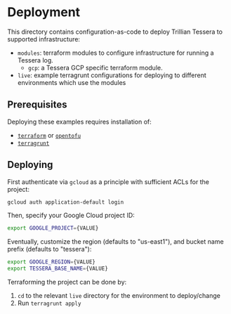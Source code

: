 # Deployment

This directory contains configuration-as-code to deploy Trillian Tessera to supported infrastructure:
 - `modules`: terraform modules to configure infrastructure for running a Tessera log.
   + `gcp`: a Tessera GCP specific terraform module.
 - `live`: example terragrunt configurations for deploying to different environments which use the modules

## Prerequisites

Deploying these examples requires installation of:
 - [`terraform`](https://developer.hashicorp.com/terraform/install) or 
   [`opentofu`](https://opentofu.org/docs/intro/install/)
 - [`terragrunt`](https://terragrunt.gruntwork.io/docs/getting-started/install/)

## Deploying

First authenticate via `gcloud` as a principle with sufficient ACLs for
the project:
```bash
gcloud auth application-default login
```

Then, specify your Google Cloud project ID:
```bash
export GOOGLE_PROJECT={VALUE}
```

Eventually, customize the region (defaults to "us-east1"), and bucket name prefix
(defaults to "tessera"):
```bash
export GOOGLE_REGION={VALUE}
export TESSERA_BASE_NAME={VALUE}
```

Terraforming the project can be done by:
 1. `cd` to the relevant `live` directory for the environment to deploy/change
 2. Run `terragrunt apply`

